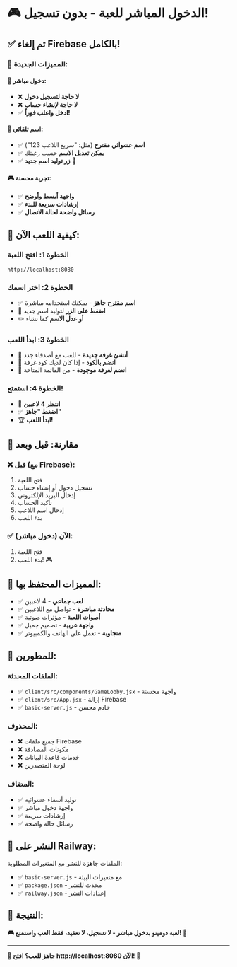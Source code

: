 # 🎮 الدخول المباشر للعبة - بدون تسجيل!

## ✅ تم إلغاء Firebase بالكامل!

### 🎯 المميزات الجديدة:

#### **🚀 دخول مباشر:**
- ❌ **لا حاجة لتسجيل دخول**
- ❌ **لا حاجة لإنشاء حساب**
- ✅ **ادخل واعلب فوراً!**

#### **🎲 اسم تلقائي:**
- ✅ **اسم عشوائي مقترح** (مثل: "سريع اللاعب 123")
- ✅ **يمكن تعديل الاسم** حسب رغبتك
- ✅ **زر توليد اسم جديد** 🎲

#### **🎮 تجربة محسنة:**
- ✅ **واجهة أبسط وأوضح**
- ✅ **إرشادات سريعة للبدء**
- ✅ **رسائل واضحة لحالة الاتصال**

## 🚀 كيفية اللعب الآن:

### **الخطوة 1: افتح اللعبة**
```
http://localhost:8080
```

### **الخطوة 2: اختر اسمك**
- ✅ **اسم مقترح جاهز** - يمكنك استخدامه مباشرة
- 🎲 **اضغط على الزر** لتوليد اسم جديد
- ✏️ **أو عدل الاسم** كما تشاء

### **الخطوة 3: ابدأ اللعب**
- 🎯 **أنشئ غرفة جديدة** - للعب مع أصدقاء جدد
- 🔗 **انضم بالكود** - إذا كان لديك كود غرفة
- 👥 **انضم لغرفة موجودة** - من القائمة المتاحة

### **الخطوة 4: استمتع!**
- 🎲 **انتظر 4 لاعبين**
- ✅ **اضغط "جاهز"**
- 🏆 **ابدأ اللعب!**

## 🎯 مقارنة: قبل وبعد

### ❌ **قبل (مع Firebase):**
1. فتح اللعبة
2. تسجيل دخول أو إنشاء حساب
3. إدخال البريد الإلكتروني
4. تأكيد الحساب
5. إدخال اسم اللاعب
6. بدء اللعب

### ✅ **الآن (دخول مباشر):**
1. فتح اللعبة
2. بدء اللعب! 🎮

## 🌟 المميزات المحتفظ بها:

- ✅ **لعب جماعي** - 4 لاعبين
- ✅ **محادثة مباشرة** - تواصل مع اللاعبين
- ✅ **أصوات اللعبة** - مؤثرات صوتية
- ✅ **واجهة عربية** - تصميم جميل
- ✅ **متجاوبة** - تعمل على الهاتف والكمبيوتر

## 🔧 للمطورين:

### **الملفات المحدثة:**
- ✅ `client/src/components/GameLobby.jsx` - واجهة محسنة
- ✅ `client/src/App.jsx` - إزالة Firebase
- ✅ `basic-server.js` - خادم محسن

### **المحذوف:**
- ❌ جميع ملفات Firebase
- ❌ مكونات المصادقة
- ❌ خدمات قاعدة البيانات
- ❌ لوحة المتصدرين

### **المضاف:**
- ✅ توليد أسماء عشوائية
- ✅ واجهة دخول مباشر
- ✅ إرشادات سريعة
- ✅ رسائل حالة واضحة

## 🚂 النشر على Railway:

الملفات جاهزة للنشر مع المتغيرات المطلوبة:
- ✅ `basic-server.js` - مع متغيرات البيئة
- ✅ `package.json` - محدث للنشر
- ✅ `railway.json` - إعدادات النشر

## 🎉 النتيجة:

**🎮 لعبة دومينو بدخول مباشر - لا تسجيل، لا تعقيد، فقط العب واستمتع! 🎲**

---

**🚀 جاهز للعب؟ افتح http://localhost:8080 الآن! 🎯**
